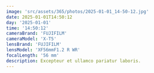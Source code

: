 ```yaml
---
image: 'src/assets/365/photos/2025-01-01_14-50-12.jpg'
date: 2025-01-01T14:50:12
day: '2025-01-01'
time: '14:50:12'
cameraBrand: 'FUJIFILM'
cameraModel: 'X-T5'
lensBrand: 'FUJIFILM'
lensModel: 'XF56mmF1.2 R WR'
focalLength: '56 mm'
description: Excepteur et ullamco pariatur laboris.
---
```

